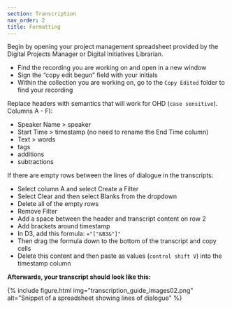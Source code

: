 ```yaml
---
section: Transcription
nav_order: 2
title: Formatting
---
```


Begin by opening your project management spreadsheet provided by the Digital Projects Manager or Digital Initiatives Librarian. 

- Find the recording you are working on and open in a new window
- Sign the “copy edit begun” field with your initials
- Within the collection you are working on, go to the `Copy Edited` folder to find your recording

Replace headers with semantics that will work for OHD (`case sensitive`). Columns A - F):
- Speaker Name > speaker
- Start Time > timestamp (no need to rename the End Time column)
- Text > words
- tags
- additions
- subtractions

If there are empty rows between the lines of dialogue in the transcripts:

- Select column A and select Create a Filter
- Select Clear and then select Blanks from the dropdown
- Delete all of the empty rows
- Remove Filter
- Add a space between the header and transcript content on row 2
- Add brackets around timestamp
- In D3, add this formula: `="["&B3&"]"`
- Then drag the formula down to the bottom of the transcript and copy cells
- Delete this content and then paste as values (`control shift V`) into the timestamp column

**Afterwards, your transcript should look like this:**

{% include figure.html img="transcription_guide_images02.png" alt="Snippet of a spreadsheet showing lines of dialogue" %}
